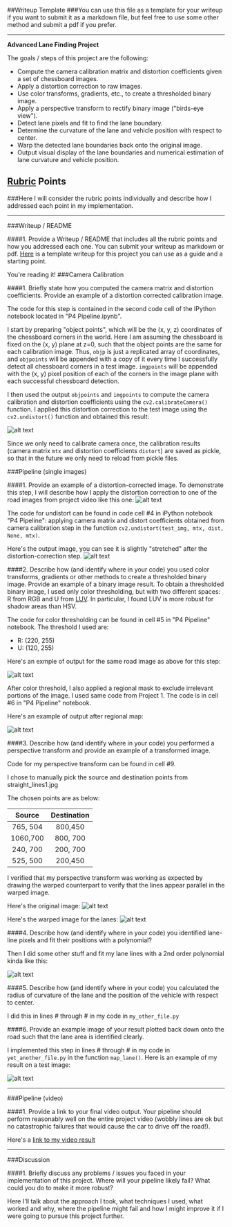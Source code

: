 ##Writeup Template
###You can use this file as a template for your writeup if you want to submit it as a markdown file, but feel free to use some other method and submit a pdf if you prefer.

---

**Advanced Lane Finding Project**

The goals / steps of this project are the following:

* Compute the camera calibration matrix and distortion coefficients given a set of chessboard images.
* Apply a distortion correction to raw images.
* Use color transforms, gradients, etc., to create a thresholded binary image.
* Apply a perspective transform to rectify binary image ("birds-eye view").
* Detect lane pixels and fit to find the lane boundary.
* Determine the curvature of the lane and vehicle position with respect to center.
* Warp the detected lane boundaries back onto the original image.
* Output visual display of the lane boundaries and numerical estimation of lane curvature and vehicle position.

[//]: # (Image References)

[image1]: ./output_images/undistort_example.png "Undistorted"
[image2]: ./output_images/input_1.jpg "Original road image"
[image3]: ./output_images/input_1_undistorted.jpg "Original road image - undistorted"
[image4]: ./output_images/input_1_color_threshold.jpg "Color threshold example"
[image5]: ./output_images/input_1_regional_mask.jpg "Regional mask example"
[image6]: ./output_images/straight_lines1.jpg "Original straight line image"
[image7]: ./output_images/straight_lines1_warped.jpg "Warped straight line image"

[video1]: ./project_video.mp4 "Video"

## [Rubric](https://review.udacity.com/#!/rubrics/571/view) Points
###Here I will consider the rubric points individually and describe how I addressed each point in my implementation.  

---
###Writeup / README

####1. Provide a Writeup / README that includes all the rubric points and how you addressed each one.  You can submit your writeup as markdown or pdf.  [Here](https://github.com/udacity/CarND-Advanced-Lane-Lines/blob/master/writeup_template.md) is a template writeup for this project you can use as a guide and a starting point.  

You're reading it!
###Camera Calibration

####1. Briefly state how you computed the camera matrix and distortion coefficients. Provide an example of a distortion corrected calibration image.

The code for this step is contained in the second code cell of the IPython notebook located in "P4 Pipeline.ipynb".  

I start by preparing "object points", which will be the (x, y, z) coordinates of the chessboard corners in the world. Here I am assuming the chessboard is fixed on the (x, y) plane at z=0, such that the object points are the same for each calibration image.  Thus, `objp` is just a replicated array of coordinates, and `objpoints` will be appended with a copy of it every time I successfully detect all chessboard corners in a test image.  `imgpoints` will be appended with the (x, y) pixel position of each of the corners in the image plane with each successful chessboard detection.  

I then used the output `objpoints` and `imgpoints` to compute the camera calibration and distortion coefficients using the `cv2.calibrateCamera()` function.  I applied this distortion correction to the test image using the `cv2.undistort()` function and obtained this result: 

![alt text][image1]

Since we only need to calibrate camera once, the calibration results (camera matrix `mtx` and distortion coefficients `distort`) are saved as pickle, so that in the future we only need to reload from pickle files.

###Pipeline (single images)

####1. Provide an example of a distortion-corrected image.
To demonstrate this step, I will describe how I apply the distortion correction to one of the road images from project video like this one:
![alt text][image2]

The code for undistort can be found in code cell #4 in iPython notebook "P4 Pipeline": applying camera matrix and distort coefficients obtained from camera calibration step in the function `cv2.undistort(test_img, mtx, dist, None, mtx)`.

Here's the output image, you can see it is slightly "stretched" after the distortion-correction step.
![alt text][image3]

####2. Describe how (and identify where in your code) you used color transforms, gradients or other methods to create a thresholded binary image.  Provide an example of a binary image result.
To obtain a thresholded binary image, I used only color thresholding, but with two different spaces: R from RGB and U from [LUV](https://en.wikipedia.org/wiki/CIELUV). In particular, I found LUV is more robust for shadow areas than HSV.

The code for color thresholding can be found in cell #5 in "P4 Pipeline" notebook. The threshold I used are:
- R: (220, 255)
- U: (120, 255)


Here's an exmple of output for the same road image as above for this step:

![alt text][image4]

After color threshold, I also applied a regional mask to exclude irrelevant portions of the image. I used same code from Project 1. The code is in cell #6 in "P4 Pipeline" notebook.

Here's an example of output after regional map:

![alt text][image5]

####3. Describe how (and identify where in your code) you performed a perspective transform and provide an example of a transformed image.

Code for my perspective transform can be found in cell #9.

I chose to manually pick the source and destination points from straight_lines1.jpg

The chosen points are as below:

| Source        | Destination   | 
|:-------------:|:-------------:| 
| 765, 504      | 800,450       | 
| 1060,700      | 800, 700      |
| 240,  700     | 200, 700      |
| 525, 500      | 200,450       |

I verified that my perspective transform was working as expected by drawing the warped counterpart to verify that the lines appear parallel in the warped image.

Here's the original image:
![alt text][image6]

Here's the warped image for the lanes:
![alt text][image7]

####4. Describe how (and identify where in your code) you identified lane-line pixels and fit their positions with a polynomial?

Then I did some other stuff and fit my lane lines with a 2nd order polynomial kinda like this:

![alt text][image5]

####5. Describe how (and identify where in your code) you calculated the radius of curvature of the lane and the position of the vehicle with respect to center.

I did this in lines # through # in my code in `my_other_file.py`

####6. Provide an example image of your result plotted back down onto the road such that the lane area is identified clearly.

I implemented this step in lines # through # in my code in `yet_another_file.py` in the function `map_lane()`.  Here is an example of my result on a test image:

![alt text][image6]

---

###Pipeline (video)

####1. Provide a link to your final video output.  Your pipeline should perform reasonably well on the entire project video (wobbly lines are ok but no catastrophic failures that would cause the car to drive off the road!).

Here's a [link to my video result](./project_video_output.mp4)

---

###Discussion

####1. Briefly discuss any problems / issues you faced in your implementation of this project.  Where will your pipeline likely fail?  What could you do to make it more robust?

Here I'll talk about the approach I took, what techniques I used, what worked and why, where the pipeline might fail and how I might improve it if I were going to pursue this project further.  

